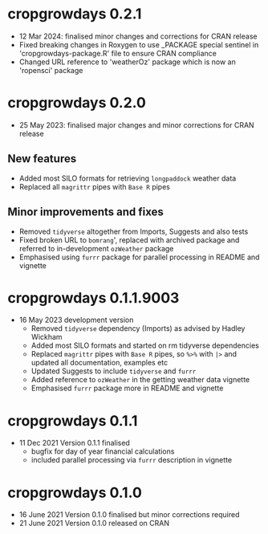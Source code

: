 # cropgrowdays 0.2.1
  * 12 Mar 2024: finalised minor changes and corrections for CRAN release 
  * Fixed breaking changes in Roxygen to use _PACKAGE special sentinel
       in 'cropgrowdays-package.R' file to ensure CRAN compliance
  * Changed URL reference to 'weatherOz' package which is now an
       'ropensci' package

# cropgrowdays 0.2.0
  * 25 May 2023: finalised major changes and minor corrections for CRAN release
## New features
  * Added most SILO formats for retrieving `longpaddock` weather data
  * Replaced all `magrittr` pipes with `Base R` pipes
## Minor improvements and fixes
  * Removed `tidyverse` altogether from Imports, Suggests and also tests
  * Fixed broken URL to `bomrang`', replaced with archived package and
    referred to in-development `ozWeather` package
  * Emphasised using `furrr` package for parallel processing in README
    and vignette

# cropgrowdays 0.1.1.9003
  * 16 May 2023 development version
	* Removed `tidyverse` dependency (Imports) as advised by Hadley Wickham
    * Added most SILO formats and started on rm tidyverse dependencies
    * Replaced `magrittr` pipes with `Base R` pipes, so `%>%` with `|>` and
      updated all documentation, examples etc
    * Updated Suggests to include `tidyverse` and `furrr`
    * Added reference to `ozWeather` in the getting weather data
      vignette
    * Emphasised `furrr` package more in README and vignette

# cropgrowdays 0.1.1
  * 11 Dec 2021 Version 0.1.1 finalised
    * bugfix for day of year financial calculations
	* included parallel processing via `furrr` description in vignette

# cropgrowdays 0.1.0
  * 16 June 2021 Version 0.1.0 finalised but minor corrections
    required
  * 21 June 2021 Version 0.1.0 released on CRAN
